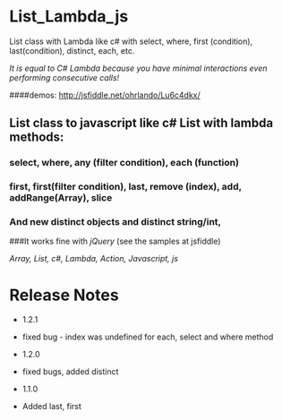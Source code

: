 # List_Lambda_js
List class with Lambda like c# with select, where, first (condition), last(condition), distinct, each, etc.

*It is equal to C# Lambda because you have minimal interactions even performing consecutive calls!*

####demos: http://jsfiddle.net/ohrlando/Lu6c4dkx/

## List class to javascript like c# List with lambda methods:
### select, where, any (filter condition), each (function)
### first, first(filter condition), last, remove (index), add, addRange(Array), slice
### And new distinct objects and distinct string/int, 


###It works fine with *jQuery* (see the samples at jsfiddle)


*Array, List, c#, Lambda, Action, Javascript, js*


# Release Notes
- 1.2.1
- fixed bug - index was undefined for each, select and where method

- 1.2.0
- fixed bugs, added distinct 

- 1.1.0
- Added last, first

